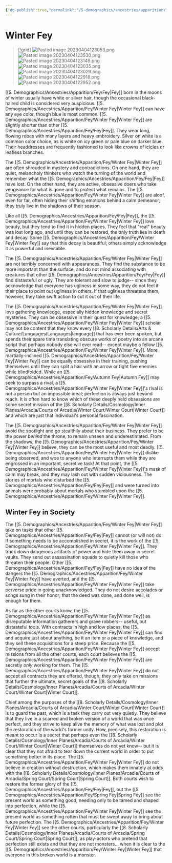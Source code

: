 ```yaml
---
{"dg-publish":true,"permalink":"/5-demographics/ancestries/apparition/fey/winter-fey/","noteIcon":""}
---
```


# Winter Fey

>[!grid]
>![Pasted image 20230404123053.png](/img/user/x.%20Assets/Attachments/Pasted%20image%2020230404123053.png)
>![Pasted image 20230404123530.png](/img/user/x.%20Assets/Attachments/Pasted%20image%2020230404123530.png)
>![Pasted image 20230404123149.png](/img/user/x.%20Assets/Attachments/Pasted%20image%2020230404123149.png)
>![Pasted image 20230404123035.png](/img/user/x.%20Assets/Attachments/Pasted%20image%2020230404123035.png)
>![Pasted image 20230404123029.png](/img/user/x.%20Assets/Attachments/Pasted%20image%2020230404123029.png)
>![Pasted image 20230404122918.png](/img/user/x.%20Assets/Attachments/Pasted%20image%2020230404122918.png)
>![Pasted image 20230404122952.png](/img/user/x.%20Assets/Attachments/Pasted%20image%2020230404122952.png)

[[5. Demographics/Ancestries/Apparition/Fey/Fey\|Fey]] born in the moons of winter usually have white or silver hair, though the occasional black-haired child is considered very auspicious. [[5. Demographics/Ancestries/Apparition/Fey/Winter Fey\|Winter Fey]] can have any eye color, though blue is most common. [[5. Demographics/Ancestries/Apparition/Fey/Winter Fey\|Winter Fey]] are slightly shorter than other [[5. Demographics/Ancestries/Apparition/Fey/Fey\|Fey]]. They wear long, flowing robes with many layers and heavy embroidery. Silver on white is a common color choice, as is white on icy green or pale blue on darker blue. Their headdresses are frequently fashioned to look like crowns of icicles or leafless branches. 

The [[5. Demographics/Ancestries/Apparition/Fey/Winter Fey\|Winter Fey]] are often shrouded in mystery and contradictions. On one hand, they are quiet, melancholy thinkers who watch the turning of the world and remember what the [[5. Demographics/Ancestries/Apparition/Fey/Fey\|Fey]] have lost. On the other hand, they are active, obsessive doers who take vengeance for what is gone and to protect what remains. The [[5. Demographics/Ancestries/Apparition/Fey/Winter Fey\|Winter Fey]] are aloof, even for far, often hiding their shifting emotions behind a calm demeanor; they truly live in the shadows of their season. 

Like all [[5. Demographics/Ancestries/Apparition/Fey/Fey\|Fey]], the [[5. Demographics/Ancestries/Apparition/Fey/Winter Fey\|Winter Fey]] love beauty, but they tend to find it in hidden places. They feel that "real" beauty was lost long ago, and until they can be restored, the only truth lies in death and decay. Some [[5. Demographics/Ancestries/Apparition/Fey/Winter Fey\|Winter Fey]] say that this decay is beautiful; others simply acknowledge it as powerful and inevitable. 

The [[5. Demographics/Ancestries/Apparition/Fey/Winter Fey\|Winter Fey]] are not terribly concerned with appearances. They find the substance to be more important than the surface, and do not mind associating with creatures that other [[5. Demographics/Ancestries/Apparition/Fey/Fey\|Fey]] find distasteful or ugly. They are tolerant and slow to judge-- since they acknowledge that everyone has ugliness in some way, they do not feel it their place to point out ugliness in others. If that ugliness threatens them, however, they take swift action to cut it out of their life. 

The [[5. Demographics/Ancestries/Apparition/Fey/Winter Fey\|Winter Fey]] love gathering knowledge, especially hidden knowledge and secret mysteries. They can be obsessive in their quest for knowledge; a [[5. Demographics/Ancestries/Apparition/Fey/Winter Fey\|Winter Fey]] scholar may not be content that they know every [[8. Scholarly Details/Arts & Culture/Languages/Languages\|language]] that has ever been spoken, but spends their spare time translating obscure works of poetry into an arcane script that perhaps nobody else will ever read-- except maybe a fellow [[5. Demographics/Ancestries/Apparition/Fey/Winter Fey\|Winter Fey]]. More martially-inclined [[5. Demographics/Ancestries/Apparition/Fey/Winter Fey\|Winter Fey]] can be equally obsessive in their training, pushing themselves until they can split a hair with an arrow or fight five enemies while blindfolded. While an [[5. Demographics/Ancestries/Apparition/Fey/Autumn Fey\|Autumn Fey]] may seek to surpass a rival, a [[5. Demographics/Ancestries/Apparition/Fey/Winter Fey\|Winter Fey]]'s rival is not a person but an impossible ideal; perfection is always just beyond reach. It is often hard to know which of these deeply held obsessions are some secret mission of the [[8. Scholarly Details/Cosmology/Inner Planes/Arcadia/Courts of Arcadia/Winter Court/Winter Court\|Winter Court]] and which are just that individual's personal fascination. 

The [[5. Demographics/Ancestries/Apparition/Fey/Winter Fey\|Winter Fey]] avoid the spotlight and go stealthily about their business. They prefer to be the power *behind* the throne, to remain unseen and underestimated. From the shadows, the [[5. Demographics/Ancestries/Apparition/Fey/Winter Fey\|Winter Fey]] believe, they can be the most useful and most deadly. [[5. Demographics/Ancestries/Apparition/Fey/Winter Fey\|Winter Fey]] dislike being observed, and woe to anyone who interrupts them while they are engrossed in an important, secretive task! At that point, the [[5. Demographics/Ancestries/Apparition/Fey/Winter Fey\|Winter Fey]]'s mask of calm may break, and they may lash out with sudden viciousness. The stories of mortals who disturbed the [[5. Demographics/Ancestries/Apparition/Fey/Fey\|Fey]] and were turned into animals were probably about mortals who stumbled upon the [[5. Demographics/Ancestries/Apparition/Fey/Winter Fey\|Winter Fey]]. 

## Winter Fey in Society 

The [[5. Demographics/Ancestries/Apparition/Fey/Winter Fey\|Winter Fey]] take on tasks that other [[5. Demographics/Ancestries/Apparition/Fey/Fey\|Fey]] cannot (or will not) do. If something needs to be accomplished in secret, it is the work of the [[5. Demographics/Ancestries/Apparition/Fey/Winter Fey\|Winter Fey]]. They track down dangerous artifacts of power and hide them away in secret vaults. They send out assassination squads to quietly kill those who threaten their people. Other [[5. Demographics/Ancestries/Apparition/Fey/Fey\|Fey]] have no idea of the dangers the [[5. Demographics/Ancestries/Apparition/Fey/Winter Fey\|Winter Fey]] have averted, and the [[5. Demographics/Ancestries/Apparition/Fey/Winter Fey\|Winter Fey]] take perverse pride in going unacknowledged. They do not desire accolades or songs sung in their honor; that the deed was done, and done well, is enough for them. 

As far as the other courts know, the [[5. Demographics/Ancestries/Apparition/Fey/Winter Fey\|Winter Fey]] as disreputable information gatherers and grave robbers-- useful, but distasteful tools. With contracts in high and low places, the [[5. Demographics/Ancestries/Apparition/Fey/Winter Fey\|Winter Fey]] can find and acquire just about anything, be it an item or a piece of knowledge, and they sell these acquisitions for a steep price. Because the [[5. Demographics/Ancestries/Apparition/Fey/Winter Fey\|Winter Fey]] accept missions from all the other courts, each court believes the [[5. Demographics/Ancestries/Apparition/Fey/Winter Fey\|Winter Fey]] are secretly *only* working for them. The [[5. Demographics/Ancestries/Apparition/Fey/Winter Fey\|Winter Fey]] do not accept all contracts they are offered, though; they only take on missions that further the ultimate, secret goals of the [[8. Scholarly Details/Cosmology/Inner Planes/Arcadia/Courts of Arcadia/Winter Court/Winter Court\|Winter Court]].

Chief among the purposes of the [[8. Scholarly Details/Cosmology/Inner Planes/Arcadia/Courts of Arcadia/Winter Court/Winter Court\|Winter Court]] is to guard the past, which is a task they carry out very quietly. They believe that they live in a scarred and broken version of a world that was once perfect, and they strive to keep alive the memory of what was lost and plot the restoration of the world's former unity. How, precisely, this restoration is meant to occur is a secret that perhaps even the [[8. Scholarly Details/Cosmology/Inner Planes/Arcadia/Courts of Arcadia/Winter Court/Winter Court\|Winter Court]] themselves do not yet know-- but it is clear that they not afraid to tear down the current world in order to put something better in its place. The [[5. Demographics/Ancestries/Apparition/Fey/Winter Fey\|Winter Fey]] do not believe in creation without destruction, which makes them innately at odds with the [[8. Scholarly Details/Cosmology/Inner Planes/Arcadia/Courts of Arcadia/Spring Court/Spring Court\|Spring Court]]. Both courts wish to restore the former glory of the [[5. Demographics/Ancestries/Apparition/Fey/Fey\|Fey]], but the [[5. Demographics/Ancestries/Apparition/Fey/Spring Fey\|Spring Fey]] see the present world as something good, needing only to be tamed and shaped into perfection, while the [[5. Demographics/Ancestries/Apparition/Fey/Winter Fey\|Winter Fey]] see the present world as something rotten that must be swept away to bring about future perfection. The [[5. Demographics/Ancestries/Apparition/Fey/Winter Fey\|Winter Fey]] see the other courts, particularly the [[8. Scholarly Details/Cosmology/Inner Planes/Arcadia/Courts of Arcadia/Spring Court/Spring Court\|Spring Court]], as play-actors who pretend that perfection still exists and that they are not monsters... when it is clear to the [[5. Demographics/Ancestries/Apparition/Fey/Winter Fey\|Winter Fey]] that everyone in this broken world is a monster. 
